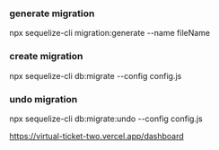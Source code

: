 ### generate migration 
npx sequelize-cli migration:generate --name fileName

### create migration 
npx sequelize-cli db:migrate --config config.js

### undo migration 
npx sequelize-cli db:migrate:undo --config config.js

https://virtual-ticket-two.vercel.app/dashboard


